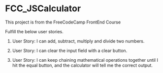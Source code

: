 # FCC_JSCalculator

This project is from the FreeCodeCamp FrontEnd Course


Fulfill the below user stories.

1. User Story: I can add, subtract, multiply and divide two numbers.

2. User Story: I can clear the input field with a clear button.

3. User Story: I can keep chaining mathematical operations together until I hit the equal button, and the calculator will tell me the correct output.


